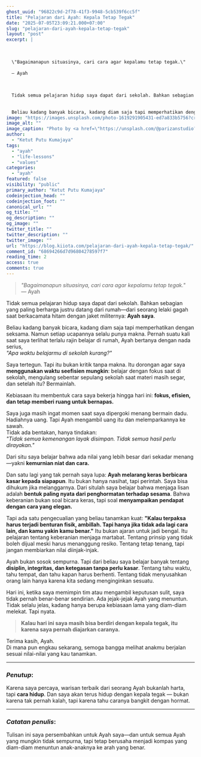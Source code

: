 ```yaml
---
ghost_uuid: "96822c9d-2f78-41f3-9948-5cb539f6cc5f"
title: "Pelajaran dari Ayah: Kepala Tetap Tegak"
date: "2025-07-05T23:09:21.000+07:00"
slug: "pelajaran-dari-ayah-kepala-tetap-tegak"
layout: "post"
excerpt: |
  
  
  
  \"Bagaimanapun situasinya, cari cara agar kepalamu tetap tegak.\"
  
  — Ayah
  
  
  
  Tidak semua pelajaran hidup saya dapat dari sekolah. Bahkan sebagian yang paling berharga justru datang dari rumah—dari seorang lelaki gagah saat berkacamata hitam dengan jaket militernya: Ayah saya.
  
  
  Beliau kadang banyak bicara, kadang diam saja tapi memperhatikan dengan seksama. Namun setiap ucapannya selalu punya makna. Pernah suatu kali saat saya terlihat terlalu rajin belajar di rumah, Ayah bertanya dengan nada s
image: "https://images.unsplash.com/photo-1619291905431-ed7a833b5756?crop=entropy&cs=tinysrgb&fit=max&fm=jpg&ixid=M3wxMTc3M3wwfDF8c2VhcmNofDEyfHxkYWQlMjBhbmQlMjBzb258ZW58MHx8fHwxNzUxNzMxOTU5fDA&ixlib=rb-4.1.0&q=80&w=2000"
image_alt: ""
image_caption: "Photo by <a href=\"https://unsplash.com/@parizanstudio?utm_source=ghost&utm_medium=referral&utm_campaign=api-credit\">Parizan Studio</a> / <a href=\"https://unsplash.com/?utm_source=ghost&utm_medium=referral&utm_campaign=api-credit\">Unsplash</a>"
author:
  - "Ketut Putu Kumajaya"
tags:
  - "ayah"
  - "life-lessons"
  - "values"
categories:
  - "ayah"
featured: false
visibility: "public"
primary_author: "Ketut Putu Kumajaya"
codeinjection_head: ""
codeinjection_foot: ""
canonical_url: ""
og_title: ""
og_description: ""
og_image: ""
twitter_title: ""
twitter_description: ""
twitter_image: ""
url: "https://blog.kiiota.com/pelajaran-dari-ayah-kepala-tetap-tegak/"
comment_id: "68694266d7d96804278597f7"
reading_time: 2
access: true
comments: true
---
```


<!--kg-card-begin: markdown--><blockquote>
<p><em>&quot;Bagaimanapun situasinya, cari cara agar kepalamu tetap tegak.&quot;</em><br>
— Ayah</p>
</blockquote>
<p>Tidak semua pelajaran hidup saya dapat dari sekolah. Bahkan sebagian yang paling berharga justru datang dari rumah—dari seorang lelaki gagah saat berkacamata hitam dengan jaket militernya: <strong>Ayah saya</strong>.</p>
<p>Beliau kadang banyak bicara, kadang diam saja tapi memperhatikan dengan seksama. Namun setiap ucapannya selalu punya makna. Pernah suatu kali saat saya terlihat terlalu rajin belajar di rumah, Ayah bertanya dengan nada serius,<br>
<em>&quot;Apa waktu belajarmu di sekolah kurang?&quot;</em></p>
<p>Saya tertegun. Tapi itu bukan kritik tanpa makna. Itu dorongan agar saya <strong>menggunakan waktu seefisien mungkin</strong>: belajar dengan fokus saat di sekolah, mengulang sebentar sepulang sekolah saat materi masih segar, dan setelah itu? Bermainlah.</p>
<p>Kebiasaan itu membentuk cara saya bekerja hingga hari ini: <strong>fokus, efisien, dan tetap memberi ruang untuk bernapas.</strong></p>
<p>Saya juga masih ingat momen saat saya dipergoki menang bermain dadu. Hadiahnya uang. Tapi Ayah mengambil uang itu dan melemparkannya ke sawah.<br>
Tidak ada bentakan, hanya tindakan:<br>
<em>&quot;Tidak semua kemenangan layak disimpan. Tidak semua hasil perlu dirayakan.&quot;</em></p>
<p>Dari situ saya belajar bahwa ada nilai yang lebih besar dari sekadar menang—yakni <strong>kemurnian niat dan cara.</strong></p>
<p>Dan satu lagi yang tak pernah saya lupa: <strong>Ayah melarang keras berbicara kasar kepada siapapun</strong>. Itu bukan hanya nasihat, tapi perintah. Saya bisa dihukum jika melanggarnya. Dari situlah saya belajar bahwa menjaga lisan adalah <strong>bentuk paling nyata dari penghormatan terhadap sesama</strong>. Bahwa keberanian bukan soal bicara keras, tapi soal <strong>menyampaikan pendapat dengan cara yang elegan.</strong></p>
<p>Tapi ada satu pengecualian yang beliau tanamkan kuat: <strong>&quot;Kalau terpaksa harus terjadi benturan fisik, ambillah. Tapi hanya jika tidak ada lagi cara lain, dan kamu yakin kamu benar.&quot;</strong> Itu bukan ajaran untuk jadi bengal. Itu pelajaran tentang keberanian menjaga martabat. Tentang prinsip yang tidak boleh dijual meski harus menanggung resiko. Tentang tetap tenang, tapi jangan membiarkan nilai diinjak-injak.</p>
<p>Ayah bukan sosok sempurna. Tapi dari beliau saya belajar banyak tentang <strong>disiplin, integritas, dan ketegasan tanpa perlu kasar</strong>. Tentang tahu waktu, tahu tempat, dan tahu kapan harus berhenti. Tentang tidak menyusahkan orang lain hanya karena kita sedang menginginkan sesuatu.</p>
<p>Hari ini, ketika saya memimpin tim atau mengambil keputusan sulit, saya tidak pernah benar-benar sendirian. Ada jejak-jejak Ayah yang menuntun. Tidak selalu jelas, kadang hanya berupa kebiasaan lama yang diam-diam melekat. Tapi nyata.</p>
<blockquote>
<p><strong>Kalau hari ini saya masih bisa berdiri dengan kepala tegak, itu karena saya pernah diajarkan caranya.</strong></p>
</blockquote>
<p>Terima kasih, Ayah.<br>
Di mana pun engkau sekarang, semoga bangga melihat anakmu berjalan sesuai nilai-nilai yang kau tanamkan.</p>
<hr>
<h3 id="penutup"><em>Penutup</em>:</h3>
<p>Karena saya percaya, warisan terbaik dari seorang Ayah bukanlah harta, tapi <strong>cara hidup</strong>. Dan saya akan terus hidup dengan kepala tegak — bukan karena tak pernah kalah, tapi karena tahu caranya bangkit dengan hormat.</p>
<hr>
<h3 id="catatan-penulis"><em>Catatan penulis</em>:</h3>
<p>Tulisan ini saya persembahkan untuk Ayah saya—dan untuk semua Ayah yang mungkin tidak sempurna, tapi tetap berusaha menjadi kompas yang diam-diam menuntun anak-anaknya ke arah yang benar.</p>
<!--kg-card-end: markdown-->